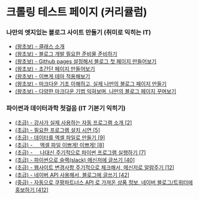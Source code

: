 <body>
<h1>크롤링 테스트 페이지 (커리큘럼)</h1>

<h3>나만의 엣지있는 블로그 사이트 만들기 (취미로 익히는 IT)</h3>
<ul id="hobby_course_list">
    <li class="course" id='start'><a href="https://www.fun-coding.org">(왕초보) - 클래스 소개</a></li>
    <li class="course" id='start'><a href="https://www.fun-coding.org">(왕초보) - 블로그 개발 필요한 준비물 준비하기</a></li>
    <li class="course" id='start'><a href="https://www.fun-coding.org">(왕초보) - Github pages 설정해서 블로그 첫 페이지 만들어보기</a></li>
    <li class="course" id='start'><a href="https://www.fun-coding.org">(왕초보) - 초간단 페이지 만들어보기</a></li>
    <li class="course" id='start'><a href="https://www.fun-coding.org">(왕초보) - 이쁘게 테마 적용해보기</a></li>
    <li class="course" id='start'><a href="https://www.fun-coding.org">(왕초보) - 마크다운 기초 이해하고, 실제 나만의 블로그 페이지 만들기</a></li>
    <li class="course" id='start'><a href="https://www.fun-coding.org">(왕초보) - 다양한 마크다운 기법 익혀보며, 나만의 블로그 페이지 꾸며보기</a></li>
</ul>

<h3>파이썬과 데이터과학 첫걸음 (IT 기본기 익히기)</h3>
<ul id="dev_course_list">
    <li class="course" id='begin'><a href="https://www.fun-coding.org">(초급) - 강사가 실제 사용하는 자동 프로그램 소개 [2]</a></li>
    <li class="course" id='begin'><a href="https://www.fun-coding.org">(초급) - 필요한 프로그램 설치 시연 [5]</a></li>
    <li class="course" id='begin'><a href="https://www.fun-coding.org">(초급) - 데이터를 엑셀 파일로 만들기 [9]</a></li>
    <li class="course" id='begin'><a href="https://www.fun-coding.org">(초급) - &nbsp;&nbsp;&nbsp;&nbsp;엑셀 파일 이쁘게! 이쁘게! [8]</a></li>
    <li class="course" id='begin'><a href="https://www.fun-coding.org">(초급) - &nbsp;&nbsp;&nbsp;&nbsp;나대신 주기적으로 파이썬 프로그램 실행하기 [7]</a></li>
    <li class="course" id='begin'><a href="https://www.fun-coding.org">(초급) - 파이썬으로 슬랙(slack) 메신저에 글쓰기 [40]</a></li>
    <li class="course" id='begin'><a href="https://www.fun-coding.org">(초급) - 웹사이트 변경사항 주기적으로 체크해서, 메신저로 알람주기 [12]</a></li>
    <li class="course" id='begin'><a href="https://www.fun-coding.org">(초급) - 네이버 API 사용해서, 블로그에 글쓰기 [42]</a></li>
    <li class="course paid" id='advance'><a href="https://www.fun-coding.org">(중급) - 자동으로 쿠팡파트너스 API 로 가져온 상품 정보, 네이버 블로그/트위터에 홍보하기 [412]</a></li>
</ul>
</body>
</html>

